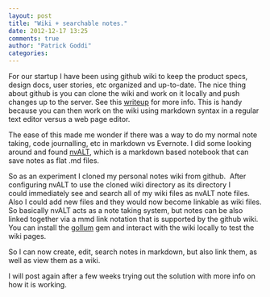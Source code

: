```yaml
---
layout: post
title: "Wiki + searchable notes."
date: 2012-12-17 13:25
comments: true
author: "Patrick Goddi"
categories: 
---
```

For our startup I have been using github wiki to keep the product specs, design docs, user stories, etc organized and up-to-date. The nice thing about github is you can clone the wiki and work on it locally and push changes up to the server. See this <a href="https://github.com/wicketstuff/core/wiki/Editing-Wiki-Locally" title="writeup" target="_blank">writeup</a> for more info. This is handy because you can then work on the wiki using markdown syntax in a regular text editor versus a web page editor.

The ease of this made me wonder if there was a way to do my normal note taking, code journalling, etc in markdown vs Evernote. I did some looking around and found <a href="http://brettterpstra.com/project/nvalt/" title="nvAlt" target="_blank">nvALT</a>, which is a markdown based notebook that can save notes as flat .md files.

So as an experiment I cloned my personal notes wiki from github.  After configuring nvALT to use the cloned wiki directory as its directory I could immediately see and search all of my wiki files as nvALT note files. Also I could add new files and they would now become linkable as wiki files. So basically nvALT acts as a note taking system, but notes can be also linked together via a mmd link notation that is supported by the github wiki. You can install the <a href="https://github.com/github/gollum" title="Gollum">gollum</a> gem and interact with the wiki locally to test the wiki pages.

So I can now create, edit, search notes in markdown, but also link them, as well as view them as a wiki.

I will post again after a few weeks trying out the solution with more info on how it is working. 